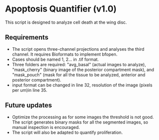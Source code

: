 # Apoptosis Quantifier (v1.0)

This script is designed to analyze cell death at the wing disc.

## Requirements

- The script opens three-channel projections and analyses the third channel. It requires Bioformats  to implement bfopen.
- Cases should be named 1, 2... in .tif format.
- Three folders are required: "avg_basal" (actual images to analyze), "mask_cherry" (binary image of the posterior compartment mask), and "mask_pouch" (mask for all the tissue to be analyzed, anterior and posterior compartment).
- input format can be changed in line 32, resolution of the image (pixels per um)in line 35.

## Future updates

-  Optimize the processing as for some images the threshold is not good. The script generates binary masks for all the segmented images, so manual inspection is encouraged.
-  The script will also be adapted to quantify proliferation.
